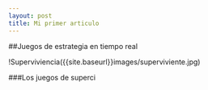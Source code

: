 ```yaml
---
layout: post
title: Mi primer articulo
---
```


##Juegos de estrategia en tiempo real

!Superviviencia({{site.baseurl}}images/superviviente.jpg)

###Los juegos de superci
